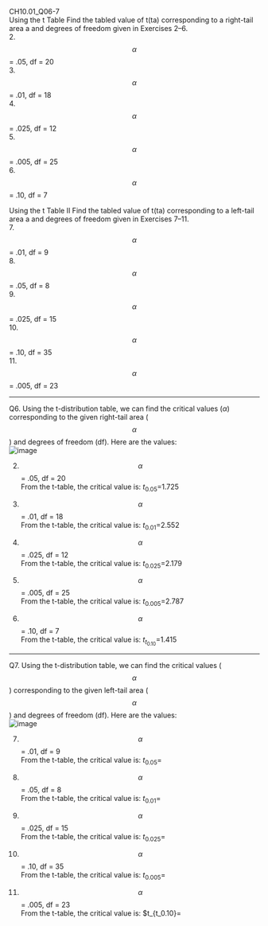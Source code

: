 CH10.01_Q06-7  
Using the t Table Find the tabled value of t(ta) corresponding to a right-tail area a and degrees of freedom given in Exercises 2–6.  
2. $$\alpha$$ = .05, df = 20  
3. $$\alpha$$ = .01, df = 18  
4. $$\alpha$$ = .025, df = 12  
5. $$\alpha$$ = .005, df = 25  
6. $$\alpha$$ = .10, df = 7

Using the t Table II Find the tabled value of t(ta) corresponding to a left-tail area a and degrees of freedom given in Exercises 7–11.  
7. $$\alpha$$ = .01, df = 9  
8. $$\alpha$$ = .05, df = 8    
9. $$\alpha$$ = .025, df = 15  
10. $$\alpha$$ = .10, df = 35  
11. $$\alpha$$ = .005, df = 23  

---

Q6. Using the t-distribution table, we can find the critical values ($\alpha$) corresponding to the given right-tail area ($$\alpha$$) and degrees of freedom (df). Here are the values:  
![image](https://github.com/user-attachments/assets/8fbdd9fc-8976-4167-9392-948b37e535f5)


2. $$\alpha$$ = .05, df = 20  
   From the t-table, the critical value is:  $t_{0.05}$=1.725  
   
3.  $$\alpha$$ = .01, df = 18   
  From the t-table, the critical value is:  $t_{0.01}$=2.552

5. $$\alpha$$ = .025, df = 12  
  From the t-table, the critical value is:  $t_{0.025}$=2.179

6. $$\alpha$$ = .005, df = 25  
  From the t-table, the critical value is:  $t_{0.005}$=2.787

7. $$\alpha$$ = .10, df = 7  
  From the t-table, the critical value is:  $t_{t_0.10}$=1.415  

---
Q7. Using the t-distribution table, we can find the critical values ($$\alpha$$) corresponding to the given left-tail area ($$\alpha$$) and degrees of freedom (df). Here are the values:  
![image](https://github.com/user-attachments/assets/499b648f-ef46-43e8-a527-e2e7d54f5d55)

7. $$\alpha$$ = .01, df = 9  
   From the t-table, the critical value is:  $t_{0.05}$=
   
8. $$\alpha$$ = .05, df = 8    
  From the t-table, the critical value is:  $t_{0.01}$=

9. $$\alpha$$ = .025, df = 15    
  From the t-table, the critical value is:  $t_{0.025}$=

10. $$\alpha$$ = .10, df = 35  
  From the t-table, the critical value is:  $t_{0.005}$=

11. $$\alpha$$ = .005, df = 23  
  From the t-table, the critical value is:  $t_{t_0.10}=
